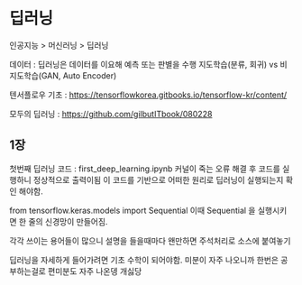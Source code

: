 # **딥러닝**

인공지능 > 머신러닝 > 딥러닝

데이터 : 딥러닝은 데이터를 이요해 예측 또는 판별을 수행
지도학습(분류, 회귀) vs 비지도학습(GAN, Auto Encoder)

텐서플로우 기초 : https://tensorflowkorea.gitbooks.io/tensorflow-kr/content/

모두의 딥러닝  : https://github.com/gilbutITbook/080228



## 1장

첫번째 딥러닝 코드 : first_deep_learning.ipynb
커널이 죽는 오류 해결 후 코드를 실행하니 정상적으로 출력이됨
이 코드를 기반으로 어떠한 원리로 딥러닝이 실행되는지 확인 해야함.

from tensorflow.keras.models import Sequential 
이때 Sequential 을 실행시키면 한 줄의 신경망이 만들어짐.

각각 쓰이는 용어들이 많으니 설명을 들을때마다 왠만하면 주석처리로 소스에 붙여놓기

딥러닝을 자세하게 들어가려면 기초 수학이 되어야함. 미분이 자주 나오니까 한번은 공부하는걸로
편미분도 자주 나온뎅 개싫당





